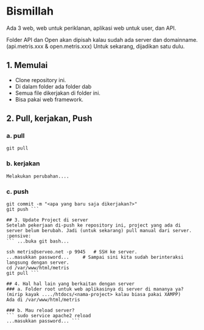 # Bismillah

Ada 3 web, web untuk periklanan, aplikasi web untuk user, dan API.

Folder API dan Open akan dipisah kalau sudah ada server dan domainname. (api.metris.xxx & open.metris.xxx)
Untuk sekarang, dijadikan satu dulu.

## 1. Memulai
- Clone repository ini.
- Di dalam folder <metris> ada folder <api> dab <open>
- Semua file dikerjakan di folder ini.
- Bisa pakai web framework.

## 2. Pull, kerjakan, Push
### a. pull
`git pull`
### b. kerjakan
`Melakukan perubahan....`
### c. push
``` git add .
git commit -m "<apa yang baru saja dikerjakan?>"
git push ```

## 3. Update Project di server
Setelah pekerjaan di-push ke repository ini, project yang ada di server belum berubah. Jadi (untuk sekarang) pull manual dari server. :pensive:
``` ...buka git bash...

ssh metris@serveo.net -p 9945	# SSH ke server.
...masukkan password...		# Sampai sini kita sudah berinteraksi langsung dengan server.
cd /var/www/html/metris
git pull ```

## 4. Hal hal lain yang berkaitan dengan server
### a. Folder root untuk web aplikasinya di server di mananya ya? (mirip kayak ..../htdocs/<nama-project> kalau biasa pakai XAMPP)
Ada di /var/www/html/metris

### b. Mau reload server?
``` sudo service apache2 reload
...masukkan password... ```

